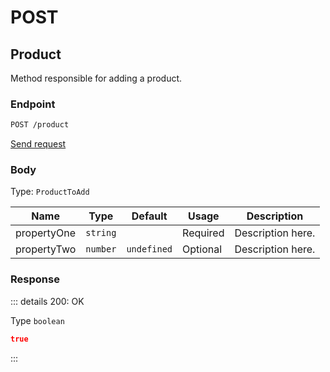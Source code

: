 # POST

## Product

Method responsible for adding a product.

### Endpoint

```sh
POST /product
```

[Send request](https://hopp.sh/r/PHI70JlGmxl4 '/product')

### Body

Type: `ProductToAdd`

| Name        | Type     | Default     | Usage    | Description       |
| ----------- | -------- | ----------- | -------- | ----------------- |
| propertyOne | `string` |             | Required | Description here. |
| propertyTwo | `number` | `undefined` | Optional | Description here. |

### Response

::: details 200: OK

Type `boolean`

```json
true
```

:::

